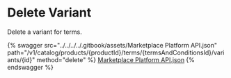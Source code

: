 # Delete Variant

Delete a variant for terms.

{% swagger src="../../../../.gitbook/assets/Marketplace Platform API.json" path="/v1/catalog/products/{productId}/terms/{termsAndConditionsId}/variants/{id}" method="delete" %}
[Marketplace Platform API.json](<../../../../.gitbook/assets/Marketplace Platform API.json>)
{% endswagger %}

